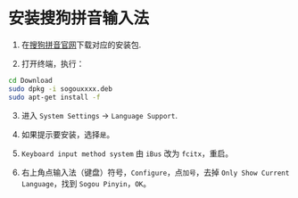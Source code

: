 # 安装搜狗拼音输入法

1. 在[搜狗拼音官网](pinyin.sogou.com/linux)下载对应的安装包.

2. 打开终端，执行：

``` bash
cd Download
sudo dpkg -i sogouxxxx.deb
sudo apt-get install -f
```

3. 进入 `System Settings` -> `Language Support`.

4. 如果提示要安装，选择`是`。

5. `Keyboard input method system` 由 `iBus` 改为 `fcitx`，重启。

6. 右上角点输入法（键盘）符号，`Configure`，点`加号`，去掉 `Only Show Current Language`，找到 `Sogou Pinyin`，`OK`。
